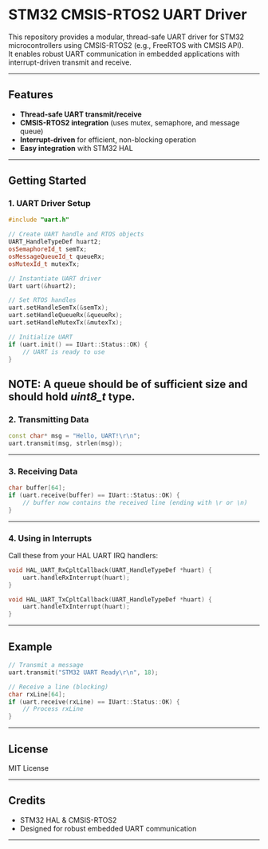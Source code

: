 # STM32 CMSIS-RTOS2 UART Driver

This repository provides a modular, thread-safe UART driver for STM32 microcontrollers using CMSIS-RTOS2 (e.g., FreeRTOS with CMSIS API).  
It enables robust UART communication in embedded applications with interrupt-driven transmit and receive.

---

## Features

- **Thread-safe UART transmit/receive**
- **CMSIS-RTOS2 integration** (uses mutex, semaphore, and message queue)
- **Interrupt-driven** for efficient, non-blocking operation
- **Easy integration** with STM32 HAL

---

## Getting Started

### 1. UART Driver Setup

```cpp
#include "uart.h"

// Create UART handle and RTOS objects
UART_HandleTypeDef huart2;
osSemaphoreId_t semTx;
osMessageQueueId_t queueRx;
osMutexId_t mutexTx;

// Instantiate UART driver
Uart uart(&huart2);

// Set RTOS handles
uart.setHandleSemTx(&semTx);
uart.setHandleQueueRx(&queueRx);
uart.setHandleMutexTx(&mutexTx);

// Initialize UART
if (uart.init() == IUart::Status::OK) {
    // UART is ready to use
}
```
NOTE: A queue should be of sufficient size and should hold *uint8_t* type.
---

### 2. Transmitting Data

```cpp
const char* msg = "Hello, UART!\r\n";
uart.transmit(msg, strlen(msg));
```

---

### 3. Receiving Data

```cpp
char buffer[64];
if (uart.receive(buffer) == IUart::Status::OK) {
    // buffer now contains the received line (ending with \r or \n)
}
```

---

### 4. Using in Interrupts

Call these from your HAL UART IRQ handlers:

```cpp
void HAL_UART_RxCpltCallback(UART_HandleTypeDef *huart) {
    uart.handleRxInterrupt(huart);
}

void HAL_UART_TxCpltCallback(UART_HandleTypeDef *huart) {
    uart.handleTxInterrupt(huart);
}
```

---

## Example

```cpp
// Transmit a message
uart.transmit("STM32 UART Ready\r\n", 18);

// Receive a line (blocking)
char rxLine[64];
if (uart.receive(rxLine) == IUart::Status::OK) {
    // Process rxLine
}
```

---

## License

MIT License

---

## Credits

- STM32 HAL & CMSIS-RTOS2
- Designed for robust embedded UART communication

---

